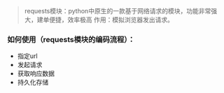 > requests模块：python中原生的一款基于网络请求的模块，功能非常强大，建单便捷，效率极高
> 作用：模拟浏览器发出请求。

### 如何使用（requests模块的编码流程）：
* 指定url
* 发起请求
* 获取响应数据
* 持久化存储


